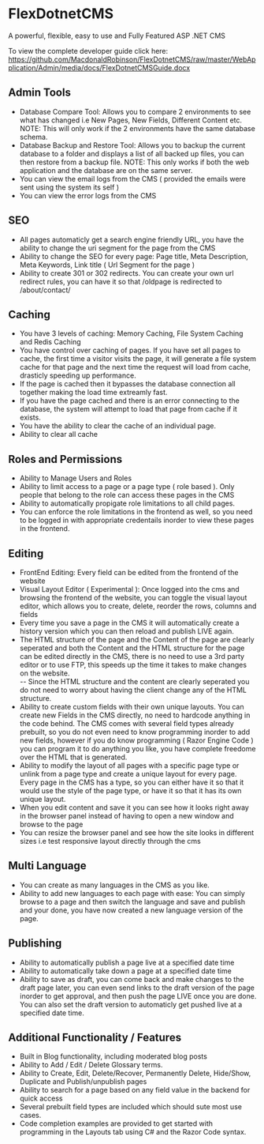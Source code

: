 # FlexDotnetCMS
A powerful, flexible, easy to use and Fully Featured ASP .NET CMS

To view the complete developer guide click here: https://github.com/MacdonaldRobinson/FlexDotnetCMS/raw/master/WebApplication/Admin/media/docs/FlexDotnetCMSGuide.docx

## Admin Tools
- Database Compare Tool: Allows you to compare 2 environments to see what has changed i.e New Pages, New Fields, Different Content  etc. NOTE: This will only work if the 2 environments have the same database schema.
- Database Backup and Restore Tool: Allows you to backup the current database to a folder and displays a list of all backed up files, you can then restore from a backup file. NOTE: This only works if both the web application and the database are on the same server.
- You can view the email logs from the CMS ( provided the emails were sent using the system its self )
- You can view the error logs from the CMS 

## SEO
- All pages automaticly get a search engine friendly URL, you have the ability to change the uri segment for the page from the CMS
- Ability to change the SEO for every page: Page title, Meta Description, Meta Keywords, Link title ( Url Segment for the page )
- Ability to create 301 or 302 redirects. You can create your own url redirect rules, you can have it so that /oldpage is redirected to /about/contact/

## Caching
- You have 3 levels of caching: Memory Caching, File System Caching and Redis Caching
- You have control over caching of pages. If you have set all pages to cache, the first time a visitor visits the page, it will generate a file system cache for that page and the next time the request will load from cache, drasticly speeding up performance. 
- If the page is cached then it bypasses the database connection all together making the load time extreamly fast. 
- If you have the page cached and there is an error connecting to the database, the system will attempt to load that page from cache if it exists.
- You have the ability to clear the cache of an individual page.
- Ability to clear all cache

## Roles and Permissions
- Ability to Manage Users and Roles
- Ability to limit access to a page or a page type ( role based ). Only people that belong to the role can access these pages in the CMS
- Ability to automatically propigate role limitations to all child pages.
- You can enforce the role limitations in the frontend as well, so you need to be logged in with appropriate credentails inorder to view these pages in the frontend.

## Editing
- FrontEnd Editing: Every field can be edited from the frontend of the website
- Visual Layout Editor ( Experimental ): Once logged into the cms and browsing the frontend of the website, you can toggle the visual layout editor, which allows you to create, delete, reorder the rows, columns and fields
- Every time you save a page in the CMS it will automatically create a history version which you can then reload and publish LIVE again.
- The HTML structure of the page and the Content of the page are clearly seperated and both the Content and the HTML structure for the page can be edited directly in the CMS, there is no need to use a 3rd party editor or to use FTP, this speeds up the time it takes to make changes on the website.  
-- Since the HTML structure and the content are clearly seperated you do not need to worry about having the client change any of the HTML structure.
- Ability to create custom fields with their own unique layouts. You can create new Fields in the CMS directly, no need to hardcode anything in the code behind. The CMS comes with several field types already prebuilt, so you do not even need to know programming inorder to add new fields, however if you do know programming ( Razor Engine Code ) you can program it to do anything you like, you have complete freedome over the HTML that is generated.
- Ability to modify the layout of all pages with a specific page type or unlink from a page type and create a unique layout for every page. Every page in the CMS has a type, so you can either have it so that it would use the style of the page type, or have it so that it has its own unique layout.
- When you edit content and save it you can see how it looks right away in the browser panel instead of having to open a new window and browse to the page
- You can resize the browser panel and see how the site looks in different sizes i.e test responsive layout directly through the cms

## Multi Language
- You can create as many languages in the CMS as you like.
- Ability to add new languages to each page with ease: You can simply browse to a page and then switch the language and save and publish and your done, you have now created a new language version of the page.

## Publishing 
- Ability to automatically publish a page live at a specified date time
- Ability to automatically take down a page at a specified date time
- Ability to save as draft, you can come back and make changes to the draft page later, you can even send links to the draft version of the page inorder to get approval, and then push the page LIVE once you are done. You can also set the draft version to automaticly get pushed live at a specified date time.

## Additional Functionality  / Features
- Built in Blog functionality, including moderated blog posts
- Ability to Add / Edit / Delete Glossary terms.
- Ability to Create, Edit, Delete/Recover, Permanently Delete, Hide/Show, Duplicate and Publish/unpublish pages 
- Ability to search for a page based on any field value in the backend for quick access
- Several prebuilt field types are included which should sute most use cases.
- Code completion examples are provided to get started with programming in the Layouts tab using C# and the Razor Code syntax.
